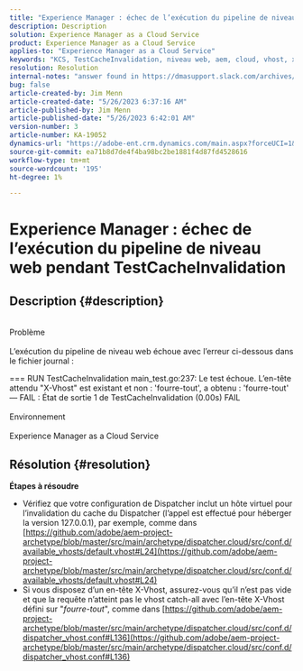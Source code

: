 ```yaml
---
title: "Experience Manager : échec de l’exécution du pipeline de niveau web pendant TestCacheInvalidation"
description: Description
solution: Experience Manager as a Cloud Service
product: Experience Manager as a Cloud Service
applies-to: "Experience Manager as a Cloud Service"
keywords: "KCS, TestCacheInvalidation, niveau web, aem, cloud, vhost, x-vhost, dépannage, Experience Manager, échec de l’exécution du pipeline, échec"
resolution: Resolution
internal-notes: "answer found in https://dmasupport.slack.com/archives/C013SBSHPKK/p1645102872540889?thread_ts=1645102277.855389&cid=C013SBSHPKK"
bug: false
article-created-by: Jim Menn
article-created-date: "5/26/2023 6:37:16 AM"
article-published-by: Jim Menn
article-published-date: "5/26/2023 6:42:01 AM"
version-number: 3
article-number: KA-19052
dynamics-url: "https://adobe-ent.crm.dynamics.com/main.aspx?forceUCI=1&pagetype=entityrecord&etn=knowledgearticle&id=29aca2bb-8ffb-ed11-8849-6045bd0065b6"
source-git-commit: ea71b8d7de4f4ba98bc2be1881f4d87fd4528616
workflow-type: tm+mt
source-wordcount: '195'
ht-degree: 1%

---
```


# Experience Manager : échec de l’exécution du pipeline de niveau web pendant TestCacheInvalidation

## Description {#description}

<br>Problème<br><br>
L’exécution du pipeline de niveau web échoue avec l’erreur ci-dessous dans le fichier journal :

=== RUN TestCacheInvalidation main_test.go:237: Le test échoue. L’en-tête attendu &quot;X-Vhost&quot; est existant et non : &#39;fourre-tout&#39;, a obtenu : &#39;fourre-tout&#39; — FAIL : État de sortie 1 de TestCacheInvalidation (0.00s) FAIL
<br><br>Environnement<br><br>
Experience Manager as a Cloud Service


## Résolution {#resolution}


<b>Étapes à résoudre</b>

- Vérifiez que votre configuration de Dispatcher inclut un hôte virtuel pour l’invalidation du cache du Dispatcher (l’appel est effectué pour héberger la version 127.0.0.1), par exemple, comme dans [https://github.com/adobe/aem-project-archetype/blob/master/src/main/archetype/dispatcher.cloud/src/conf.d/available_vhosts/default.vhost#L24](https://github.com/adobe/aem-project-archetype/blob/master/src/main/archetype/dispatcher.cloud/src/conf.d/available_vhosts/default.vhost#L24)
- Si vous disposez d’un en-tête X-Vhost, assurez-vous qu’il n’est pas vide et que la requête n’atteint pas le vhost catch-all avec l’en-tête X-Vhost défini sur &quot;*fourre-tout*&quot;, comme dans [https://github.com/adobe/aem-project-archetype/blob/master/src/main/archetype/dispatcher.cloud/src/conf.d/dispatcher_vhost.conf#L136](https://github.com/adobe/aem-project-archetype/blob/master/src/main/archetype/dispatcher.cloud/src/conf.d/dispatcher_vhost.conf#L136)

